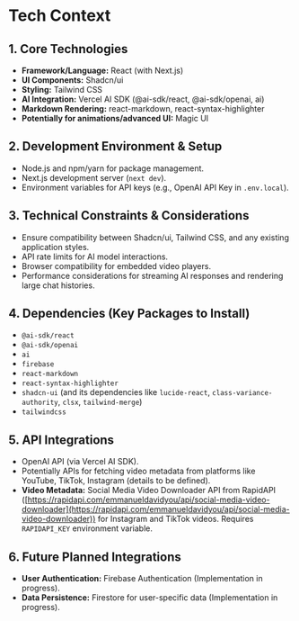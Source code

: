 # Tech Context

## 1. Core Technologies
- **Framework/Language:** React (with Next.js)
- **UI Components:** Shadcn/ui
- **Styling:** Tailwind CSS
- **AI Integration:** Vercel AI SDK (@ai-sdk/react, @ai-sdk/openai, ai)
- **Markdown Rendering:** react-markdown, react-syntax-highlighter
- **Potentially for animations/advanced UI:** Magic UI

## 2. Development Environment & Setup
- Node.js and npm/yarn for package management.
- Next.js development server (`next dev`).
- Environment variables for API keys (e.g., OpenAI API Key in `.env.local`).

## 3. Technical Constraints & Considerations
- Ensure compatibility between Shadcn/ui, Tailwind CSS, and any existing application styles.
- API rate limits for AI model interactions.
- Browser compatibility for embedded video players.
- Performance considerations for streaming AI responses and rendering large chat histories.

## 4. Dependencies (Key Packages to Install)
- `@ai-sdk/react`
- `@ai-sdk/openai`
- `ai`
- `firebase`
- `react-markdown`
- `react-syntax-highlighter`
- `shadcn-ui` (and its dependencies like `lucide-react`, `class-variance-authority`, `clsx`, `tailwind-merge`)
- `tailwindcss`

## 5. API Integrations
- OpenAI API (via Vercel AI SDK).
- Potentially APIs for fetching video metadata from platforms like YouTube, TikTok, Instagram (details to be defined).
- **Video Metadata:** Social Media Video Downloader API from RapidAPI ([https://rapidapi.com/emmanueldavidyou/api/social-media-video-downloader](https://rapidapi.com/emmanueldavidyou/api/social-media-video-downloader)) for Instagram and TikTok videos. Requires `RAPIDAPI_KEY` environment variable.

## 6. Future Planned Integrations
- **User Authentication:** Firebase Authentication (Implementation in progress).
- **Data Persistence:** Firestore for user-specific data (Implementation in progress). 